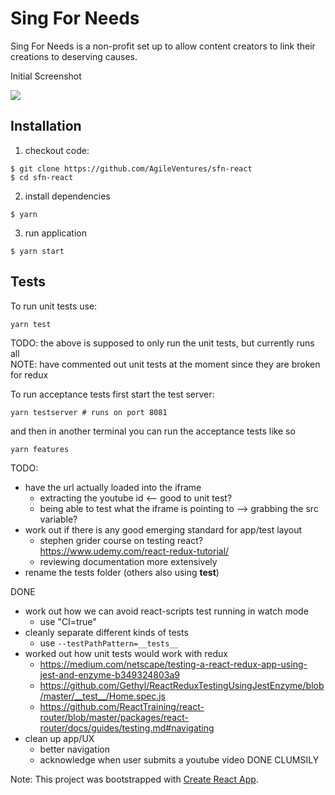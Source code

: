 Sing For Needs
==============

Sing For Needs is a non-profit set up to allow content creators to link their creations to deserving causes.

Initial Screenshot

![](https://dl.dropbox.com/s/wtdrdt4ied7zfy5/Screenshot%202018-08-22%2015.38.11.png?dl=0)


Installation
------------

1) checkout code:

```
$ git clone https://github.com/AgileVentures/sfn-react
$ cd sfn-react
```

2) install dependencies

```
$ yarn
```

3) run application

```
$ yarn start
```


Tests
-----

To run unit tests use:

```
yarn test
```

TODO: the above is supposed to only run the unit tests, but currently runs all  
NOTE: have commented out unit tests at the moment since they are broken for redux

To run acceptance tests first start the test server:

```
yarn testserver # runs on port 8081
```

and then in another terminal you can run the acceptance tests like so

```
yarn features
```

TODO:

* have the url actually loaded into the iframe
  - extracting the youtube id <-- good to unit test?
  - being able to test what the iframe is pointing to --> grabbing the src variable?
* work out if there is any good emerging standard for app/test layout
  - stephen grider course on testing react? https://www.udemy.com/react-redux-tutorial/
  - reviewing documentation more extensively
* rename the tests folder (others also using __test__)


DONE

* work out how we can avoid react-scripts test running in watch mode
  - use "CI=true"
* cleanly separate different kinds of tests
  - use `--testPathPattern=__tests__` 
* worked out how unit tests would work with redux
  - https://medium.com/netscape/testing-a-react-redux-app-using-jest-and-enzyme-b349324803a9
  - https://github.com/Gethyl/ReactReduxTestingUsingJestEnzyme/blob/master/__test__/Home.spec.js
  - https://github.com/ReactTraining/react-router/blob/master/packages/react-router/docs/guides/testing.md#navigating
* clean up app/UX
  - better navigation
  - acknowledge when user submits a youtube video DONE CLUMSILY


Note: This project was bootstrapped with [Create React App](https://github.com/facebookincubator/create-react-app).

